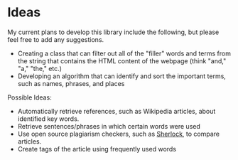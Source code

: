 # Ideas

My current plans to develop this library include the following, but please feel free to add any suggestions.

- Creating a class that can filter out all of the "filler" words and terms from the string that contains the HTML content of the webpage (think "and," "a," "the," etc.)
- Developing an algorithm that can identify and sort the important terms, such as names, phrases, and places

Possible Ideas:
- Automatically retrieve references, such as Wikipedia articles, about identified key words.
- Retrieve sentences/phrases in which certain words were used
- Use open source plagiarism checkers, such as [Sherlock](https://warwick.ac.uk/fac/sci/dcs/research/ias/software/sherlock/), to compare articles.
- Create tags of the article using frequently used words
